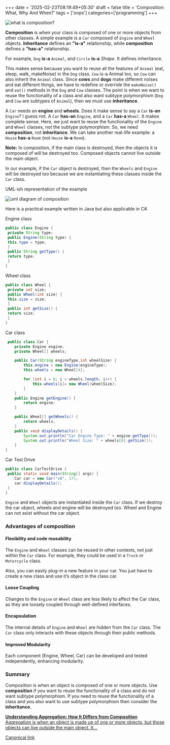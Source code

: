 +++
date = '2025-02-23T08:19:49+05:30'
draft = false
title = 'Composition:  What, Why And When?'
tags = ['oops']
categories=['programming']
+++

![what is composition?](/images/1_YArOSlj41qOCfuCBcvZ_5w.png)

**Composition** is when your class is composed of one or more objects from other classes. A simple example is a `Car` composed of `Engine` and `Wheel` objects. **Inheritance** defines an **"is-a"** relationship, while **composition** defines a **"has-a"** relationship.

For example, `Dog` **is-a** `Animal`, and `Circle` **is-a** _Shape_. It defines inheritance.

This makes sense because you want to reuse all the features of `Animal` (eat, sleep, walk, makeNoise) in the `Dog` class. `Cow` is-a Animal too, so `Cow` can also inherit the `Animal` class. Since **cows** and **dogs** make different noises and eat different things, we have to redefine or override the `makeNoise()` and `eat()` methods in the `Dog` and `Cow` classes. The point is when we want to reuse the functionality of a class and also want subtype polymorphism (`Dog` and `Cow` are subtypes of `Animal`), then we must use **inheritance**.

A `Car` needs an **engine** and **wheels**. Does it make sense to say a `Car` **is-an** `Engine`? I guess not. A `Car` **has-an** `Engine`, and a `Car` **has-a** `Wheel`. It makes complete sense. Here, we just want to reuse the functionality of the `Engine` and `Wheel` classes, not the subtype polymorphism. So, we need **composition**, not **inheritance**. We can take another real-life example: a `House` **has-a** `Room` (not `House` **is-a** `Room`).

**Note:** In composition, if the main class is destroyed, then the objects it is composed of will be destroyed too. Composed objects cannot live outside the main object.

In our example, if the `Car` object is destroyed, then the `Wheels` and `Engine` will be destroyed too because we are instantiating these classes inside the `Car` class.

UML-ish representation of the example

![uml diagram of composition](/images/1_8rpnyEPf6cJJDZpxHanSpg.jpg)

Here is a practical example written in Java but also applicable in C#.

Engine class

```java
public class Engine {
 private String type;
 public Engine(String type) {
 this.type = type;
 }
 public String getType() {
 return type;
 }
}
```

Wheel class

```java
public class Wheel {
 private int size;
 public Wheel(int size) {
 this.size = size;
 }
 public int getSize() {
 return size;
 }
}
```

Car class

```java
 public class Car {
    private Engine engine;
    private Wheel[] wheels;

    public Car(String engineType,int wheelSize) {
        this.engine = new Engine(engineType);
        this.wheels = new Wheel[4];

        for (int i = 0; i < wheels.length; i++) {
            this.wheels[i]= new Wheel(wheelSize);
        }
    }
    public Engine getEngine() {
        return engine;
    }

    public Wheel[] getWheels() {
        return wheels;
    }
    public void displayDetails() {
        System.out.println("Car Engine Type: " + engine.getType());
        System.out.println("Wheel Size: " + wheels[0].getSize());
    }
}
```

Car Test Drive

```java
public class CarTestDrive {
 public static void main(String[] args) {
    Car car = new Car("v8", 17);
    car.displayDetails();
 }
}
```

`Engine` and `Wheel` objects are instantiated inside the `Car` class. If we destroy the car object, wheels and engine will be destroyed too. Wheel and Engine can not exist without the car object.

### Advantages of composition

#### **Flexibility and code reusability**

The `Engine` and `Wheel` classes can be reused in other contexts, not just within the `Car` class. For example, they could be used in a `Truck` or `Motorcycle` class.

Also, you can easily plug-in a new feature in your car. You just have to create a new class and use it’s object in the class car.

#### Loose Coupling

Changes to the `Engine` or `Wheel` class are less likely to affect the Car class, as they are loosely coupled through well-defined interfaces.

#### Encapsulation

The internal details of `Engine` and `Wheel` are hidden from the `Car` class. The `Car` class only interacts with these objects through their public methods.

#### Improved Modularity

Each component (Engine, Wheel, Car) can be developed and tested independently, enhancing modularity.

### Summary

Composition is when an object is composed of one or more objects. Use **composition** if you want to reuse the functionality of a class and do not want subtype polymorphism. If you need to reuse the functionality of a class and you also want to use subtype polymorphism then consider the **inheritance.**

[**Understanding Aggregation: How It Differs from Composition**  
Aggregation is when an object is made up of one or more objects, but those objects can live outside the main object. It…](/posts/aggregation-in-oops)

[Canonical link](https://medium.com/@ravindradevrani/composition-what-why-and-when-aa43cebb3494)
